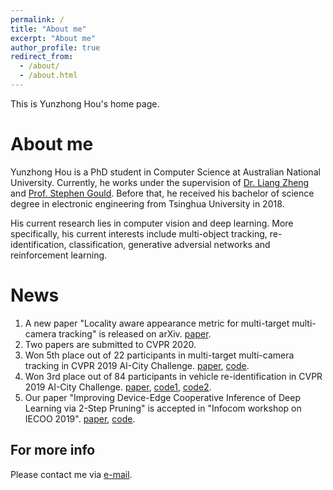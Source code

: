 ```yaml
---
permalink: /
title: "About me"
excerpt: "About me"
author_profile: true
redirect_from: 
  - /about/
  - /about.html
---
```


This is Yunzhong Hou's home page. 

About me
======
Yunzhong Hou is a PhD student in Computer Science at Australian National University. Currently, he works under the supervision of [Dr. Liang Zheng](http://www.liangzheng.com.cn/) and [Prof. Stephen Gould](http://users.cecs.anu.edu.au/~sgould/). 
Before that, he received his bachelor of science degree in electronic engineering from Tsinghua University in 2018. 

His current research lies in computer vision and deep learning. More specifically, his current interests include multi-object tracking, re-identification, classification, generative adversial networks and reinforcement learning.


News
======
1. A new paper "Locality aware appearance metric for multi-target multi-camera tracking" is released on arXiv. [paper](https://arxiv.org/abs/1911.12037).
1. Two papers are submitted to CVPR 2020. 
1. Won 5th place out of 22 participants in multi-target multi-camera tracking in CVPR 2019 AI-City Challenge. [paper](http://openaccess.thecvf.com/content_CVPRW_2019/papers/AI%20City/Hou_A_Locality_Aware_City-Scale_Multi-Camera_Vehicle_Tracking_System_CVPRW_2019_paper.pdf), [code](https://github.com/hou-yz/DeepCC-local).
1. Won 3rd place out of 84 participants in vehicle re-identification in CVPR 2019 AI-City Challenge. [paper](http://openaccess.thecvf.com/content_CVPRW_2019/papers/AI%20City/Lv_Vehicle_Re-Identification_with_Location_and_Time_Stamps_CVPRW_2019_paper.pdf), [code1](https://github.com/hou-yz/open-reid-tracking), [code2](https://github.com/Simon4Yan/feature_learning).
1. Our paper "Improving Device-Edge Cooperative Inference of Deep Learning via 2-Step Pruning" is accepted in "Infocom workshop on IECOO 2019". [paper](https://arxiv.org/abs/1903.03472), [code](https://github.com/hou-yz/pytorch-pruning-2step).



For more info
------
Please contact me via [e-mail](mailto:yunzhong.hou@anu.edu.au).
